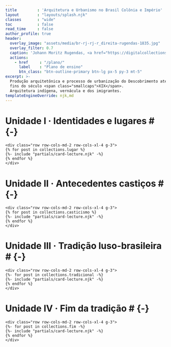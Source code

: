 ```yaml
---
title         : 'Arquitetura e Urbanismo no Brasil Colônia e Império'
layout        : "layouts/splash.njk"
classes       : "wide"
toc           : false
read_time     : false
author_profile: true
header:
  overlay_image: "assets/media/br-rj-rj-r_direita-rugendas-1835.jpg"
  overlay_filter: 0.7
  caption: 'Johann Moritz Rugendas, <a href="https://digitalcollections.nypl.org/items/510d47d9-7b85-a3d9-e040-e00a18064a99">Rua Direita no Rio de Janeiro</a>, 1835'
  actions:
    - href     : "/plano/"
      label    : "Plano de ensino"
      btn_class: "btn-outline-primary btn-lg px-5 py-3 mt-5"
excerpt: >-
  Produção arquitetônica e processo de urbanização do Descobrimento até
  fins do século <span class="smallcaps">XIX</span>.
  Arquitetura indígena, vernácula e dos imigrantes.
templateEngineOverride: njk,md
---
```


# Unidade I · Identidades e lugares # {-}

```{=html}
<div class="row row-cols-md-2 row-cols-xl-4 g-3">
{% for post in collections.lugar %}
{%- include "partials/card-lecture.njk" -%}
{% endfor %}
</div>
```

# Unidade II · Antecedentes castiços # {-}

```{=html}
<div class="row row-cols-md-2 row-cols-xl-4 g-3">
{% for post in collections.casticismo %}
{%- include "partials/card-lecture.njk" -%}
{% endfor %}
</div>
```

# Unidade III · Tradição luso-brasileira # {-}

```{=html}
<div class="row row-cols-md-2 row-cols-xl-4 g-3">
{%- for post in collections.tradicional -%}
{%- include "partials/card-lecture.njk" -%}
{% endfor %}
</div>
```

# Unidade IV · Fim da tradição # {-}

```{=html}
<div class="row row-cols-md-2 row-cols-xl-4 g-3">
{%- for post in collections.fim -%}
{%- include "partials/card-lecture.njk" -%}
{% endfor %}
</div>
```

